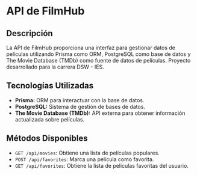 # API de FilmHub

## Descripción

La API de FilmHub proporciona una interfaz para gestionar datos de películas utilizando Prisma como ORM, PostgreSQL como base de datos y The Movie Database (TMDb) como fuente de datos de películas. Proyecto desarrollado para la carrera DSW - IES.

## Tecnologías Utilizadas

- **Prisma:** ORM para interactuar con la base de datos.
- **PostgreSQL:** Sistema de gestión de bases de datos.
- **The Movie Database (TMDb):** API externa para obtener información actualizada sobre películas.

## Métodos Disponibles

- `GET /api/movies`: Obtiene una lista de películas populares.
- `POST /api/favorites`: Marca una película como favorita.
- `GET /api/favorites`: Obtiene la lista de películas favoritas del usuario.
